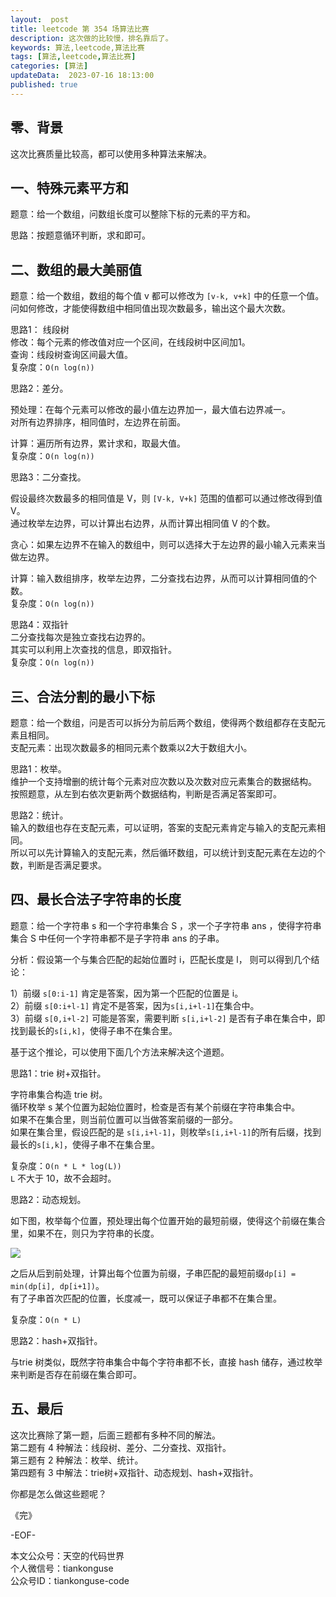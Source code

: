 ```yaml
---   
layout:  post  
title: leetcode 第 354 场算法比赛  
description: 这次做的比较慢，排名靠后了。          
keywords: 算法,leetcode,算法比赛  
tags: [算法,leetcode,算法比赛]    
categories: [算法]  
updateData:  2023-07-16 18:13:00  
published: true  
---  
```



## 零、背景  


这次比赛质量比较高，都可以使用多种算法来解决。  


## 一、特殊元素平方和  


题意：给一个数组，问数组长度可以整除下标的元素的平方和。  


思路：按题意循环判断，求和即可。  


## 二、数组的最大美丽值  


题意：给一个数组，数组的每个值 v 都可以修改为 `[v-k, v+k]` 中的任意一个值。  
问如何修改，才能使得数组中相同值出现次数最多，输出这个最大次数。  


思路1： 线段树  
修改：每个元素的修改值对应一个区间，在线段树中区间加1。  
查询：线段树查询区间最大值。  
复杂度：`O(n log(n))`  


思路2：差分。 


预处理：在每个元素可以修改的最小值左边界加一，最大值右边界减一。  
对所有边界排序，相同值时，左边界在前面。  


计算：遍历所有边界，累计求和，取最大值。  
复杂度：`O(n log(n))`  


思路3：二分查找。  


假设最终次数最多的相同值是 V，则 `[V-k, V+k]` 范围的值都可以通过修改得到值 V。  
通过枚举左边界，可以计算出右边界，从而计算出相同值 V 的个数。  


贪心：如果左边界不在输入的数组中，则可以选择大于左边界的最小输入元素来当做左边界。   


计算：输入数组排序，枚举左边界，二分查找右边界，从而可以计算相同值的个数。  
复杂度：`O(n log(n))`


思路4：双指针  
二分查找每次是独立查找右边界的。  
其实可以利用上次查找的信息，即双指针。  
复杂度：`O(n log(n))`  


## 三、合法分割的最小下标  


题意：给一个数组，问是否可以拆分为前后两个数组，使得两个数组都存在支配元素且相同。  
支配元素：出现次数最多的相同元素个数乘以2大于数组大小。  


思路1：枚举。  
维护一个支持增删的统计每个元素对应次数以及次数对应元素集合的数据结构。  
按照题意，从左到右依次更新两个数据结构，判断是否满足答案即可。  



思路2：统计。  
输入的数组也存在支配元素，可以证明，答案的支配元素肯定与输入的支配元素相同。  
所以可以先计算输入的支配元素，然后循环数组，可以统计到支配元素在左边的个数，判断是否满足要求。  



## 四、最长合法子字符串的长度  


题意：给一个字符串 s 和一个字符串集合 S ，求一个子字符串 ans ，使得字符串集合 S 中任何一个字符串都不是子字符串 ans 的子串。  


分析：假设第一个与集合匹配的起始位置时 i，匹配长度是 l， 则可以得到几个结论：  


1）前缀 `s[0:i-1]` 肯定是答案，因为第一个匹配的位置是 i。  
2）前缀 `s[0:i+l-1]` 肯定不是答案，因为`s[i,i+l-1]`在集合中。  
3）前缀 `s[0,i+l-2]` 可能是答案，需要判断 `s[i,i+l-2]` 是否有子串在集合中，即找到最长的`s[i,k]`，使得子串不在集合里。  


基于这个推论，可以使用下面几个方法来解决这个道题。  


思路1：trie 树+双指针。  


字符串集合构造 trie 树。  
循环枚举 s 某个位置为起始位置时，检查是否有某个前缀在字符串集合中。  
如果不在集合里，则当前位置可以当做答案前缀的一部分。  
如果在集合里，假设匹配的是 `s[i,i+l-1]`，则枚举`s[i,i+l-1]`的所有后缀，找到最长的`s[i,k]`，使得子串不在集合里。  


复杂度：`O(n * L * log(L))`  
`L` 不大于 10，故不会超时。  


思路2：动态规划。  


如下图，枚举每个位置，预处理出每个位置开始的最短前缀，使得这个前缀在集合里，如果不在，则只为字符串的长度。  


![](https://res2023.tiankonguse.com/images/2023/07/16/001.png)  


之后从后到前处理，计算出每个位置为前缀，子串匹配的最短前缀`dp[i] = min(dp[i], dp[i+1])`。  
有了子串首次匹配的位置，长度减一，既可以保证子串都不在集合里。  


复杂度：`O(n * L)`  



思路2：hash+双指针。  


与trie 树类似，既然字符串集合中每个字符串都不长，直接 hash 储存，通过枚举来判断是否存在前缀在集合即可。  


## 五、最后  



这次比赛除了第一题，后面三题都有多种不同的解法。  
第二题有 4 种解法：线段树、差分、二分查找、双指针。  
第三题有 2 种解法：枚举、统计。  
第四题有 3 中解法：trie树+双指针、动态规划、hash+双指针。  


你都是怎么做这些题呢？  


《完》  


-EOF-  



本文公众号：天空的代码世界  
个人微信号：tiankonguse  
公众号ID：tiankonguse-code  
  

